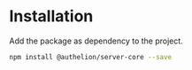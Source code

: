 # Installation

Add the package as dependency to the project.

```sh
npm install @authelion/server-core --save
```
